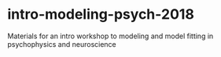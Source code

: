 # intro-modeling-psych-2018
Materials for an intro workshop to modeling and model fitting in psychophysics and neuroscience
